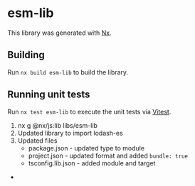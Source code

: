 # esm-lib

This library was generated with [Nx](https://nx.dev).

## Building

Run `nx build esm-lib` to build the library.

## Running unit tests

Run `nx test esm-lib` to execute the unit tests via [Vitest](https://vitest.dev/).


1. nx g @nx/js:lib libs/esm-lib
2. Updated library to import lodash-es
3. Updated files
   - package.json - updated type to module
   - project.json - updated format and added `bundle: true`
   - tsconfig.lib.json - added module and target
- 
